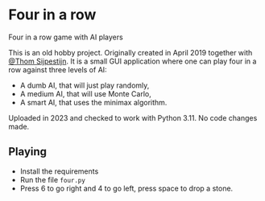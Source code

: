 # Four in a row
Four in a row game with AI players

This is an old hobby project. Originally created in April 2019 together with 
[@Thom Sijpestijn](https://github.com/tomsijp). It is a small GUI application where one
can play four in a row against three levels of AI:
- A dumb AI, that will just play randomly,
- A medium AI, that will use Monte Carlo,
- A smart AI, that uses the minimax algorithm.

Uploaded in 2023 and checked to work with Python 3.11. No code changes made. 

## Playing
- Install the requirements
- Run the file ``four.py``
- Press 6 to go right and 4 to go left, press space to drop a stone. 